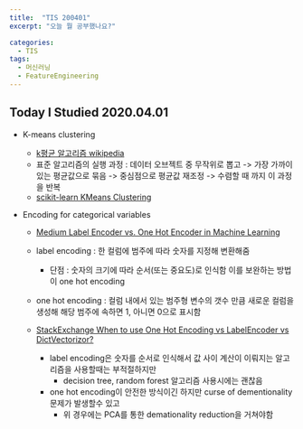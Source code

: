```yaml
---
title:  "TIS 200401"
excerpt: "오늘 뭘 공부했나요?"

categories:
  - TIS
tags:
  - 머신러닝
  - FeatureEngineering
---
```


## Today I Studied 2020.04.01

* K-means clustering 
  - [k평균 알고리즘 wikipedia](https://ko.wikipedia.org/wiki/K-%ED%8F%89%EA%B7%A0_%EC%95%8C%EA%B3%A0%EB%A6%AC%EC%A6%98)
  - 표준 알고리즘의 실행 과정 : 데이터 오브젝트 중 무작위로 뽑고 -> 가장 가까이 있는 평균값으로 묶음 -> 중심점으로 평균값 재조정 -> 수렴할 때 까지 이 과정을 반복 
  - [scikit-learn KMeans Clustering](https://scikit-learn.org/stable/modules/clustering.html#k-means)


* Encoding for categorical variables
  - [Medium Label Encoder vs. One Hot Encoder in Machine Learning](https://medium.com/@contactsunny/label-encoder-vs-one-hot-encoder-in-machine-learning-3fc273365621)
  - label encoding : 한 컬럼에 범주에 따라 숫자를 지정해 변환해줌 
    - 단점 : 숫자의 크기에 따라 순서(또는 중요도)로 인식함 이를 보완하는 방법이 one hot encoding
    
    
  - one hot encoding : 컬럼 내에서 있는 범주형 변수의 갯수 만큼 새로운 컬럼을 생성해 해당 범주에 속하면 1, 아니면 0으로 표시함
  - [StackExchange When to use One Hot Encoding vs LabelEncoder vs DictVectorizor?](https://datascience.stackexchange.com/questions/9443/when-to-use-one-hot-encoding-vs-labelencoder-vs-dictvectorizor)
    - label encoding은 숫자를 순서로 인식해서 값 사이 계산이 이뤄지는 알고리즘을 사용할때는 부적절하지만 
      - decision tree, random forest 알고리즘 사용시에는 괜찮음
    - one hot encoding이 안전한 방식이긴 하지만 curse of dementionality 문제가 발생할수 있고
      - 위 경우에는 PCA를 통한 demationality reduction을 거쳐야함
